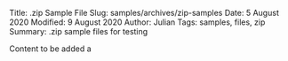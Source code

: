 Title: .zip Sample File
Slug: samples/archives/zip-samples
Date: 5 August 2020
Modified: 9 August 2020
Author: Julian
Tags: samples, files, zip
Summary: .zip sample files for testing

Content to be added
a